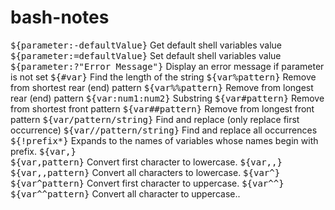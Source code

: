 # bash-notes
<tbody>
   <tr>
      <td><kbd>${parameter:-defaultValue}</kbd></td>
      <td> Get default shell variables value</td><br>
   </tr>
   <tr>
      <td><kbd>${parameter:=defaultValue}</kbd></td>
      <td> Set default shell variables value</td>
   </tr>
   <tr>
      <td><kbd>${parameter:?"Error Message"}</kbd></td>
      <td> Display an error message if parameter is not set</td>
   </tr>
   <tr>
      <td><kbd>${#var}</kbd></td>
      <td> Find the length of the string</td>
   </tr>
   <tr>
      <td><kbd>${var%pattern}</kbd></td>
      <td> Remove from shortest rear (end) pattern</td>
   </tr>
   <tr>
      <td><kbd>${var%%pattern}</kbd></td>
      <td> Remove from longest rear (end) pattern</td>
   </tr>
   <tr>
      <td><kbd>${var:num1:num2}</kbd></td>
      <td>Substring</td>
   </tr>
   <tr>
      <td><kbd>${var#pattern}</kbd></td>
      <td> Remove from shortest front pattern</td>
   </tr>
   <tr>
      <td><kbd>${var##pattern}</kbd></td>
      <td> Remove from longest front pattern</td>
   </tr>
   <tr>
      <td><kbd>${var/pattern/string}</kbd></td>
      <td> Find and replace (only replace first occurrence)</td>
   </tr>
   <tr>
      <td><kbd>${var//pattern/string}</kbd></td>
      <td> Find and replace all occurrences</td>
   </tr>
   <tr>
      <td><kbd>${!prefix*}</kbd></td>
      <td> Expands to the names of variables whose names begin with prefix.</td>
   </tr>
   <tr>
      <td><kbd>${var,}</kbd><br><kbd>${var,pattern}</kbd></td>
      <td> Convert first character to lowercase.</td>
   </tr>
   <tr>
      <td><kbd>${var,,}</kbd><br><kbd>${var,,pattern}</kbd></td>
      <td> Convert all characters to lowercase.</td>
   </tr>
   <tr>
      <td><kbd>${var^}</kbd><br><kbd>${var^pattern}</kbd></td>
      <td> Convert first character to uppercase.</td>
   </tr>
   <tr>
      <td><kbd>${var^^}</kbd><br><kbd>${var^^pattern}</kbd></td>
      <td> Convert all character to uppercase..</td>
   </tr>
</tbody>


